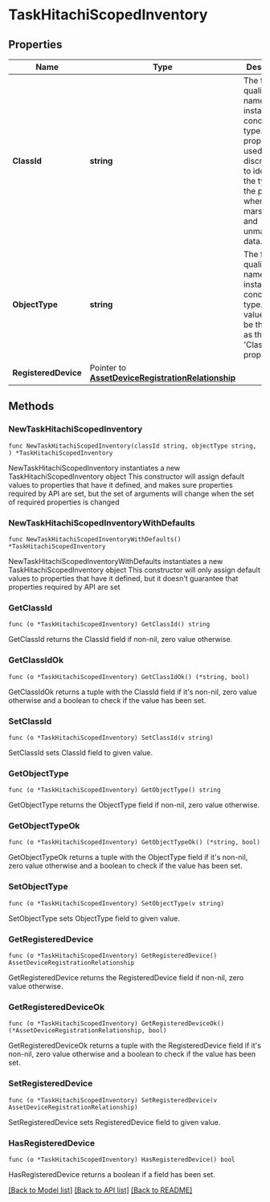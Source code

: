 # TaskHitachiScopedInventory

## Properties

Name | Type | Description | Notes
------------ | ------------- | ------------- | -------------
**ClassId** | **string** | The fully-qualified name of the instantiated, concrete type. This property is used as a discriminator to identify the type of the payload when marshaling and unmarshaling data. | [default to "task.HitachiScopedInventory"]
**ObjectType** | **string** | The fully-qualified name of the instantiated, concrete type. The value should be the same as the &#39;ClassId&#39; property. | [default to "task.HitachiScopedInventory"]
**RegisteredDevice** | Pointer to [**AssetDeviceRegistrationRelationship**](AssetDeviceRegistrationRelationship.md) |  | [optional] 

## Methods

### NewTaskHitachiScopedInventory

`func NewTaskHitachiScopedInventory(classId string, objectType string, ) *TaskHitachiScopedInventory`

NewTaskHitachiScopedInventory instantiates a new TaskHitachiScopedInventory object
This constructor will assign default values to properties that have it defined,
and makes sure properties required by API are set, but the set of arguments
will change when the set of required properties is changed

### NewTaskHitachiScopedInventoryWithDefaults

`func NewTaskHitachiScopedInventoryWithDefaults() *TaskHitachiScopedInventory`

NewTaskHitachiScopedInventoryWithDefaults instantiates a new TaskHitachiScopedInventory object
This constructor will only assign default values to properties that have it defined,
but it doesn't guarantee that properties required by API are set

### GetClassId

`func (o *TaskHitachiScopedInventory) GetClassId() string`

GetClassId returns the ClassId field if non-nil, zero value otherwise.

### GetClassIdOk

`func (o *TaskHitachiScopedInventory) GetClassIdOk() (*string, bool)`

GetClassIdOk returns a tuple with the ClassId field if it's non-nil, zero value otherwise
and a boolean to check if the value has been set.

### SetClassId

`func (o *TaskHitachiScopedInventory) SetClassId(v string)`

SetClassId sets ClassId field to given value.


### GetObjectType

`func (o *TaskHitachiScopedInventory) GetObjectType() string`

GetObjectType returns the ObjectType field if non-nil, zero value otherwise.

### GetObjectTypeOk

`func (o *TaskHitachiScopedInventory) GetObjectTypeOk() (*string, bool)`

GetObjectTypeOk returns a tuple with the ObjectType field if it's non-nil, zero value otherwise
and a boolean to check if the value has been set.

### SetObjectType

`func (o *TaskHitachiScopedInventory) SetObjectType(v string)`

SetObjectType sets ObjectType field to given value.


### GetRegisteredDevice

`func (o *TaskHitachiScopedInventory) GetRegisteredDevice() AssetDeviceRegistrationRelationship`

GetRegisteredDevice returns the RegisteredDevice field if non-nil, zero value otherwise.

### GetRegisteredDeviceOk

`func (o *TaskHitachiScopedInventory) GetRegisteredDeviceOk() (*AssetDeviceRegistrationRelationship, bool)`

GetRegisteredDeviceOk returns a tuple with the RegisteredDevice field if it's non-nil, zero value otherwise
and a boolean to check if the value has been set.

### SetRegisteredDevice

`func (o *TaskHitachiScopedInventory) SetRegisteredDevice(v AssetDeviceRegistrationRelationship)`

SetRegisteredDevice sets RegisteredDevice field to given value.

### HasRegisteredDevice

`func (o *TaskHitachiScopedInventory) HasRegisteredDevice() bool`

HasRegisteredDevice returns a boolean if a field has been set.


[[Back to Model list]](../README.md#documentation-for-models) [[Back to API list]](../README.md#documentation-for-api-endpoints) [[Back to README]](../README.md)


